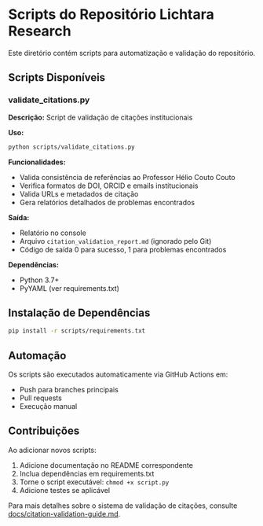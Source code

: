 # Scripts do Repositório Lichtara Research

Este diretório contém scripts para automatização e validação do repositório.

## Scripts Disponíveis

### validate_citations.py

**Descrição:** Script de validação de citações institucionais

**Uso:**
```bash
python scripts/validate_citations.py
```

**Funcionalidades:**
- Valida consistência de referências ao Professor Hélio Couto Couto
- Verifica formatos de DOI, ORCID e emails institucionais
- Valida URLs e metadados de citação
- Gera relatórios detalhados de problemas encontrados

**Saída:**
- Relatório no console
- Arquivo `citation_validation_report.md` (ignorado pelo Git)
- Código de saída 0 para sucesso, 1 para problemas encontrados

**Dependências:**
- Python 3.7+
- PyYAML (ver requirements.txt)

## Instalação de Dependências

```bash
pip install -r scripts/requirements.txt
```

## Automação

Os scripts são executados automaticamente via GitHub Actions em:
- Push para branches principais
- Pull requests
- Execução manual

## Contribuições

Ao adicionar novos scripts:
1. Adicione documentação no README correspondente
2. Inclua dependências em requirements.txt
3. Torne o script executável: `chmod +x script.py`
4. Adicione testes se aplicável

Para mais detalhes sobre o sistema de validação de citações, consulte [docs/citation-validation-guide.md](../docs/citation-validation-guide.md).